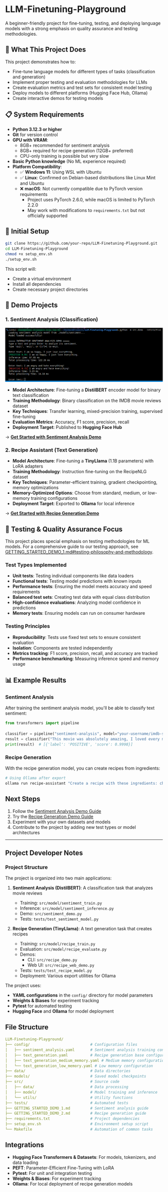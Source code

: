 # LLM-Finetuning-Playground

A beginner-friendly project for fine-tuning, testing, and deploying language models with a strong emphasis on quality assurance and testing methodologies.

## 🎯 What This Project Does

This project demonstrates how to:

- Fine-tune language models for different types of tasks (classification and generation)
- Implement proper testing and evaluation methodologies for LLMs
- Create evaluation metrics and test sets for consistent model testing
- Deploy models to different platforms (Hugging Face Hub, Ollama)
- Create interactive demos for testing models

## 📋 System Requirements

- **Python 3.12.3 or higher**
- **Git** for version control
- **GPU with VRAM**:
  - 8GB+ recommended for sentiment analysis
  - 8GB+ required for recipe generation (12GB+ preferred)
  - CPU-only training is possible but very slow
- **Basic Python knowledge** (No ML experience required)
- **Platform Compatibility**:
  - ✅ **Windows 11**: Using WSL with Ubuntu
  - ✅ **Linux**: Confirmed on Debian-based distributions like Linux Mint and Ubuntu
  - ❌ **macOS**: Not currently compatible due to PyTorch version requirements
    - Project uses PyTorch 2.6.0, while macOS is limited to PyTorch 2.2.0
    - May work with modifications to `requirements.txt` but not officially supported

## 🔧 Initial Setup

```bash
git clone https://github.com/your-repo/LLM-Finetuning-Playground.git
cd LLM-Finetuning-Playground
chmod +x setup_env.sh
./setup_env.sh
```

This script will:

- Create a virtual environment
- Install all dependencies
- Create necessary project directories

## 🤖 Demo Projects

### 1. Sentiment Analysis (Classification)

![Sentiment Analysis Demo](data/img/sentiment-analysis-demo.png)

- **Model Architecture**: Fine-tuning a **DistilBERT** encoder model for binary text classification
- **Training Methodology**: Binary classification on the IMDB movie reviews dataset
- **Key Techniques**: Transfer learning, mixed-precision training, supervised fine-tuning
- **Evaluation Metrics**: Accuracy, F1 score, precision, recall
- **Deployment Target**: Published to **Hugging Face Hub**

→ [**Get Started with Sentiment Analysis Demo**](GETTING_STARTED_DEMO_1.md)

### 2. Recipe Assistant (Text Generation)

- **Model Architecture**: Fine-tuning a **TinyLlama** (1.1B parameters) with LoRA adapters
- **Training Methodology**: Instruction fine-tuning on the RecipeNLG dataset
- **Key Techniques**: Parameter-efficient training, gradient checkpointing, memory optimizations
- **Memory-Optimized Options**: Choose from standard, medium, or low-memory training configurations
- **Deployment Target**: Exported to **Ollama** for local inference

→ [**Get Started with Recipe Generation Demo**](GETTING_STARTED_DEMO_2.md)

## 🧪 Testing & Quality Assurance Focus

This project places special emphasis on testing methodologies for ML models. For a comprehensive guide to our testing approach, see [GETTING_STARTED_DEMO_1.md#testing-philosophy-and-methodology](GETTING_STARTED_DEMO_1.md#testing-philosophy-and-methodology).

### Test Types Implemented

- **Unit tests**: Testing individual components like data loaders
- **Functional tests**: Testing model predictions with known inputs
- **Performance tests**: Ensuring the model meets accuracy and speed requirements
- **Balanced test sets**: Creating test data with equal class distribution
- **High-confidence evaluations**: Analyzing model confidence in predictions
- **Memory tests**: Ensuring models can run on consumer hardware

### Testing Principles

- **Reproducibility**: Tests use fixed test sets to ensure consistent evaluation
- **Isolation**: Components are tested independently
- **Metrics tracking**: F1 score, precision, recall, and accuracy are tracked
- **Performance benchmarking**: Measuring inference speed and memory usage

## 📊 Example Results

### Sentiment Analysis

After training the sentiment analysis model, you'll be able to classify text sentiment:

```python
from transformers import pipeline

classifier = pipeline("sentiment-analysis", model="your-username/imdb-sentiment-analysis")
result = classifier("This movie was absolutely amazing, I loved every minute of it!")
print(result)  # [{'label': 'POSITIVE', 'score': 0.9998}]
```

### Recipe Generation

With the recipe generation model, you can create recipes from ingredients:

```bash
# Using Ollama after export
ollama run recipe-assistant "Create a recipe with these ingredients: chicken, rice, bell peppers, onions"
```

## Next Steps

1. Follow the [Sentiment Analysis Demo Guide](GETTING_STARTED_DEMO_1.md)
2. Try the [Recipe Generation Demo Guide](GETTING_STARTED_DEMO_2.md)
3. Experiment with your own datasets and models
4. Contribute to the project by adding new test types or model architectures

---

## Project Developer Notes

### Project Structure

The project is organized into two main applications:

1. **Sentiment Analysis (DistilBERT)**: A classification task that analyzes movie reviews
   - Training: `src/model/sentiment_train.py`
   - Inference: `src/model/sentiment_inference.py`  
   - Demo: `src/sentiment_demo.py`
   - Tests: `tests/test_sentiment_model.py`

2. **Recipe Generation (TinyLlama)**: A text generation task that creates recipes
   - Training: `src/model/recipe_train.py`
   - Evaluation: `src/model/recipe_evaluate.py`
   - Demos: 
     - CLI: `src/recipe_demo.py`
     - Web UI: `src/recipe_web_demo.py`
   - Tests: `tests/test_recipe_model.py`
   - Deployment: Various export utilities for Ollama

The project uses:

- **YAML configurations** in the `config/` directory for model parameters
- **Weights & Biases** for experiment tracking
- **Pytest** for automated testing
- **Hugging Face** and **Ollama** for model deployment

## File Structure

```yaml
LLM-Finetuning-Playground/
├── config/                           # Configuration files
│   ├── sentiment_analysis.yaml       # Sentiment analysis training configuration
│   ├── text_generation.yaml          # Recipe generation base configuration
│   ├── text_generation_medium_memory.yaml # Medium memory configuration
│   └── text_generation_low_memory.yaml # Low memory configuration
├── data/                             # Data directories
├── models/                           # Saved model checkpoints
├── src/                              # Source code
│   ├── data/                         # Data processing
│   ├── model/                        # Model training and inference
│   └── utils/                        # Utility functions
├── tests/                            # Automated tests
├── GETTING_STARTED_DEMO_1.md         # Sentiment analysis guide
├── GETTING_STARTED_DEMO_2.md         # Recipe generation guide
├── requirements.txt                  # Project dependencies
├── setup_env.sh                      # Environment setup script
└── Makefile                          # Automation of common tasks
```

## Integrations

- **Hugging Face Transformers & Datasets**: For models, tokenizers, and data loading
- **PEFT**: Parameter-Efficient Fine-Tuning with LoRA
- **Pytest**: For unit and integration testing
- **Weights & Biases**: For experiment tracking
- **Ollama**: For local deployment of recipe generation models